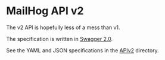 MailHog API v2
==============

The v2 API is hopefully less of a mess than v1.

The specification is written in [Swagger 2.0](http://swagger.io/).

See the YAML and JSON specifications in the [APIv2](./APIv2) directory.
